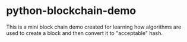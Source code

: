 # python-blockchain-demo

This is a mini block chain demo created for learning how algorithms are used to create a block and then convert it to "acceptable" hash.
